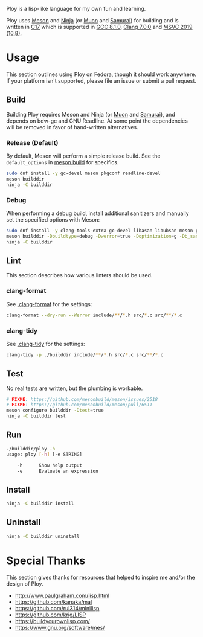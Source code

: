 Ploy is a lisp-like language for my own fun and learning.

Ploy uses [Meson] and [Ninja] (or [Muon] and [Samurai]) for building and is
written in [C17] which is supported in [GCC 8.1.0][gcc], [Clang 7.0.0][clang]
and [MSVC 2019 (16.8)][msvc].

[c17]: domain.tld
[clang]: https://releases.llvm.org/7.0.0/tools/clang/docs/UsersManual.html#differences-between-various-standard-modes
[gcc]: https://gcc.gnu.org/onlinedocs/gcc-8.1.0/gcc/Standards.html#C-Language
[meson]: https://mesonbuild.com/
[muon]: https://muon.build/
[msvc]: https://devblogs.microsoft.com/cppblog/c11-and-c17-standard-support-arriving-in-msvc/
[ninja]: https://ninja-build.org/
[samurai]: https://github.com/michaelforney/samurai

# Usage

This section outlines using Ploy on Fedora, though it should work anywhere. If
your platform isn't supported, please file an issue or submit a pull request.

## Build

Building Ploy requires Meson and Ninja (or [Muon] and [Samurai]), and depends
on bdw-gc and GNU Readline. At some point the dependencies will be removed in
favor of hand-written alternatives.

### Release (Default)

By default, Meson will perform a simple release build. See the
`default_options` in [meson.build](./meson.build) for specifics.

```sh
sudo dnf install -y gc-devel meson pkgconf readline-devel
meson builddir
ninja -C builddir
```

### Debug

When performing a debug build, install additional sanitizers and manually set
the specified options with Meson:

```sh
sudo dnf install -y clang-tools-extra gc-devel libasan libubsan meson pkgconf readline-devel
meson builddir -Dbuildtype=debug -Dwerror=true -Doptimization=g -Db_sanitize=address,undefined
ninja -C builddir
```

## Lint

This section describes how various linters should be used.

### clang-format

See [.clang-format](./.clang-format) for the settings:

```sh
clang-format --dry-run --Werror include/**/*.h src/*.c src/**/*.c
```

### clang-tidy

See [.clang-tidy](./.clang-tidy) for the settings:

```sh
clang-tidy -p ./builddir include/**/*.h src/*.c src/**/*.c
```

## Test

No real tests are written, but the plumbing is workable.

```sh
# FIXME: https://github.com/mesonbuild/meson/issues/2518
# FIXME: https://github.com/mesonbuild/meson/pull/6511
meson configure builddir -Dtest=true
ninja -C builddir test
```

## Run

```sh
./builddir/ploy -h
usage: ploy [-h] [-e STRING]

    -h      Show help output
    -e      Evaluate an expression
```

## Install

```sh
ninja -C builddir install
```

## Uninstall

```sh
ninja -C builddir uninstall
```

# Special Thanks

This section gives thanks for resources that helped to inspire me and/or the
design of Ploy.

- http://www.paulgraham.com/lisp.html
- https://github.com/kanaka/mal
- https://github.com/rui314/minilisp
- https://github.com/krig/LISP
- https://buildyourownlisp.com/
- https://www.gnu.org/software/mes/
